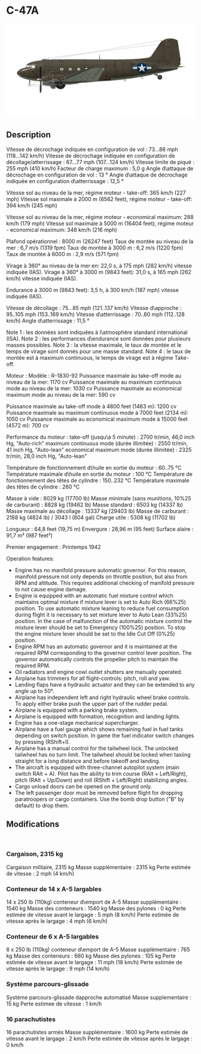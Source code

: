 # C-47A

![c47a](../images/c47a.png)

## Description

Vitesse de décrochage indiquée en configuration de vol : 73...88 mph (118...142 km/h)
Vitesse de décrochage indiquée en configuration de décollage/atterrissage : 67...77 mph (107...124 km/h)
Vitesse limite de piqué : 255 mph (410 km/h)
Facteur de charge maximum : 5,0 g
Angle d\attaque de décrochage en configuration de vol : 13 °
Angle d\attaque de décrochage indiquée en configuration d\atterrissage : 12,5 °

Vitesse sol au niveau de la mer, régime moteur - take-off: 365 km/h (227 mph)
Vitesse sol maximale à 2000 m (6562 feet), régime moteur - take-off: 394 km/h (245 mph)

Vitesse sol au niveau de la mer, régime moteur - economical maximum: 288 km/h (179 mph)
Vitesse sol maximale à 5000 m (16404 feet), régime moteur - economical maximum: 348 km/h (216 mph)

Plafond opérationnel : 8000 m (26247 feet)
Taux de montée au niveau de la mer : 6,7 m/s (1319 fpm)
Taux de montée à 3000 m : 6,2 m/s (1220 fpm)
Taux de montée à 6000 m : 2,9 m/s (571 fpm)

Virage à 360° au niveau de la mer en: 22,0 s, à 175 mph (282 km/h) vitesse indiquée (IAS).
Virage à 360° à 3000 m (9843 feet): 31,0 s, à 165 mph (262 km/h) vitesse indiquée (IAS).

Endurance à 3000 m (9843 feet): 3,5 h, à 300 km/h (187 mph) vitesse indiquée (IAS).

Vitesse de décollage : 75...85 mph (121..137 km/h)
Vitesse d\approche : 95..105 mph (153..169 km/h)
Vitesse d\atterrissage : 70..80 mph (112..128 km/h)
Angle d\atterrissage : 11,5 °

Note 1 : les données sont indiquées à l\atmosphère standard international (ISA).
Note 2 : les performances d\endurance sont données pour plusieurs masses possibles.
Note 3 : la vitesse maximale, le taux de montée et le temps de virage sont donnés pour une masse standard.
Note 4 : le taux de montée est à maximum continuous, le temps de virage est à régime Take-off.

Moteur :
Modèle : R-1830-92
Puissance maximale àu take-off mode au niveau de la mer: 1170 cv
Puissance maximale au maximum continuous mode au niveau de la mer: 1030 cv
Puissance maximale au economical maximum mode au niveau de la mer: 590 cv

Puissance maximale au take-off mode à 4800 feet (1463 m): 1200 cv
Puissance maximale au maximum continuous mode à 7000 feet (2134 m): 1050 cv
Puissance maximale au economical maximum mode à 15000 feet (4572 m): 700 cv

Performance du moteur :
take-off (jusqu\à 5 minute) : 2700 tr/min, 46,0 inch Hg, "Auto-rich"
maximum continuous mode (durée illimitée) : 2550 tr/min, 41 inch Hg, "Auto-lean"
economical maximum mode (durée illimitée) : 2325 tr/min, 28,0 inch Hg, "Auto-lean"

Température de fonctionnement d\huile en sortie du moteur : 60..75 °C
Température maximale d\huile en sortie du moteur : 100 °C
Température de fonctionnement des têtes de cylindre : 150..232 °C
Température maximale des têtes de cylindre : 260 °C

Masse à vide : 8029 kg (17700 lb)
Masse minimale (sans munitions, 10%25 de carburant) : 8828 kg (19462 lb)
Masse standard : 6503 kg (14337 lb)
Masse maximale au décollage : 13337 kg (29403 lb)
Masse de carburant : 2188 kg (4824 lb) / 3043 l (804 gal)
Charge utile : 5308 kg (11702 lb)

Longueur : 64,8 feet (19,75 m)
Envergure : 28,96 m (95 feet)
Surface alaire : 91,7 m² (987 feet²)

Premier engagement : Printemps 1942

Operation features:
- Engine has no manifold pressure automatic governor. For this reason, manifold pressure not only depends on throttle position, but also from RPM and altitude. This requires additional checking of manifold pressure to not cause engine damage.
- Engine is equipped with an automatic fuel mixture control which maintains optimal mixture if mixture lever is set to Auto Rich (66%25) position. To use automatic mixture leaning to reduce fuel consumption during flight it is necessary to set mixture lever to Auto Lean (33%25) position. In the case of malfunction of the automatic mixture control the mixture lever should be set to Emergency (100%25) position. To stop the engine mixture lever should be set to the Idle Cut Off (0%25) position.
- Engine RPM has an automatic governor and it is maintained at the required RPM corresponding to the governor control lever position. The governor automatically controls the propeller pitch to maintain the required RPM.
- Oil radiators and engine cowl outlet shutters are manually operated.
- Airplane has trimmers for all flight-controls: pitch, roll and yaw.
- Landing flaps have a hydraulic actuator and they can be extended to any angle up to 50°.
- Airplane has independent left and right hydraulic wheel brake controls. To apply either brake push the upper part of the rudder pedal.
- Airplane is equipped with a parking brake system.
- Airplane is equipped with formation, recognition and landing lights.
- Engine has a one-stage mechanical supercharger.
- Airplane have a fuel gauge which shows remaining fuel in fuel tanks depending on switch position. In game the fuel indicator switch changes by pressing (RShift+I).
- Airplane has a manual control for the tailwheel lock. The unlocked tailwheel has no turn limit. The tailwheel should be locked when taxiing straight for a long distance and before takeoff and landing.
- The aircraft is equipped with three-channel autopilot system (main switch RAlt + A). Pilot has the ability to trim course (RAlt + Left/Right), pitch (RAlt + Up/Down) and roll (RShift + Left/Right) stabilizing angles.
- Cargo unload doors can be opened on the ground only.
- The left passenger door must be removed before flight for dropping paratroopers or cargo containers. Use the bomb drop button ("B" by default) to drop them.

## Modifications
﻿

### Cargaison, 2315 kg

Cargaison militaire, 2315 kg
Masse supplémentaire : 2315 kg
Perte estimée de vitesse : 2 mph (4 km/h)
﻿

### Conteneur de 14 x A-5 largables

14 x 250 lb (110kg) conteneur d\emport de A-5
Masse supplémentaire : 1540 kg
Masse des conteneurs : 1540 kg
Masse des pylones : 0 kg
Perte estimée de vitesse avant le largage : 5 mph (8 km/h)
Perte estimée de vitesse après le largage : 4 mph (6 km/h)﻿

### Conteneur de 6 x A-5 largables

6 x 250 lb (110kg) conteneur d\emport de A-5
Masse supplémentaire : 765 kg
Masse des conteneurs : 660 kg
Masse des pylones : 105 kg
Perte estimée de vitesse avant le largage : 11 mph (18 km/h)
Perte estimée de vitesse après le largage : 9 mph (14 km/h)﻿

### Système parcours-glissade

Système parcours-glissade dapproche automatisé
Masse supplementaire : 15 kg
Perte estimee de vitesse : 1 km/h﻿

### 16 parachutistes

16 parachutistes armés
Masse supplémentaire : 1600 kg
Perte estimée de vitesse avant le largage : 2 km/h
Perte estimée de vitesse après le largage : 0 km/h